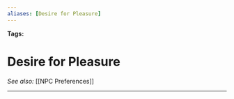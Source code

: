 ```yaml
---
aliases: [Desire for Pleasure]
---
```


**Tags:** 
# Desire for Pleasure
*See also:* [[NPC Preferences]]
___
